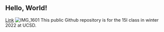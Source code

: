 ## Hello, World!
[Link]()
![IMG_1601](https://user-images.githubusercontent.com/60903767/149262676-02841c21-51c5-4f16-a221-7c3dd835f29e.JPG)
This public Github repository is for the 15l class in winter 2022 at UCSD.
